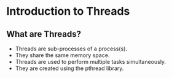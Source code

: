 # Introduction to Threads

## What are Threads?

- Threads are sub-processes of a process(s).
- They share the same memory space.
- Threads are used to perform multiple tasks simultaneously.
- They are created using the pthread library.
